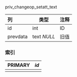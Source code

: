 priv_changeop_setatt_text

| 列       | 类型        | 注释 |
| :------- | ----------- | ---- |
| id       | int         | ID   |
| prevdata | text *NULL* | 旧值 |

### 索引

| PRIMARY | *id* |
| :------ | ---- |
|         |      |